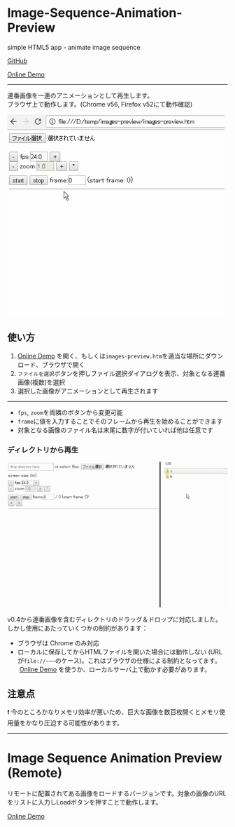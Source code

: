 # Image-Sequence-Animation-Preview
simple HTML5 app - animate image sequence

[GitHub](https://github.com/a-nakanosora/Image-Sequence-Animation-Preview)

[Online Demo](https://a-nakanosora.github.io/Image-Sequence-Animation-Preview/images-preview.htm)

---

連番画像を一連のアニメーションとして再生します。  
ブラウザ上で動作します。(Chrome v56, Firefox v52にて動作確認)  

![img](./doc/img/b.gif)

## 使い方

1. [Online Demo](https://a-nakanosora.github.io/Image-Sequence-Animation-Preview/images-preview.htm) を開く、もしくは`images-preview.htm`を適当な場所にダウンロード、ブラウザで開く
2. `ファイルを選択`ボタンを押しファイル選択ダイアログを表示、対象となる連番画像(複数)を選択
3. 選択した画像がアニメーションとして再生されます

---

* `fps`, `zoom`を両隣のボタンから変更可能
* `frame`に値を入力することでそのフレームから再生を始めることができます
* 対象となる画像のファイル名は末尾に数字が付いていれば他は任意です

### ディレクトリから再生

![img](./doc/img/c.gif)

v0.4から連番画像を含むディレクトリのドラッグ＆ドロップに対応しました。しかし使用にあたっていくつかの制約があります：
* ブラウザは Chrome のみ対応
* ローカルに保存してからHTMLファイルを開いた場合には動作しない (URLが`file://~~~`のケース)。これはブラウザの仕様による制約となってます。
  [Online Demo](https://a-nakanosora.github.io/Image-Sequence-Animation-Preview/images-preview.htm) を使うか、ローカルサーバ上で動かす必要があります。

## 注意点

:exclamation: 今のところかなりメモリ効率が悪いため、巨大な画像を数百枚開くとメモリ使用量をかなり圧迫する可能性があります。


---

# Image Sequence Animation Preview (Remote)

リモートに配置されてある画像をロードするバージョンです。対象の画像のURLをリストに入力しLoadボタンを押すことで動作します。

[Online Demo](https://a-nakanosora.github.io/Image-Sequence-Animation-Preview/images-preview-remote.htm)

